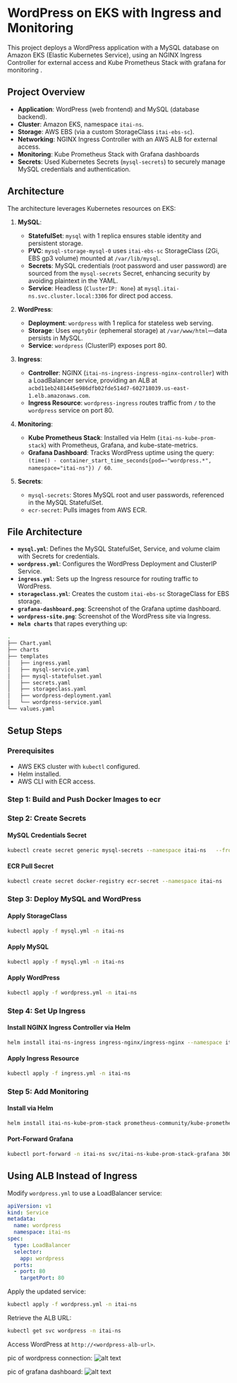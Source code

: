 # WordPress on EKS with Ingress and Monitoring

This project deploys a WordPress application with a MySQL database on Amazon EKS (Elastic Kubernetes Service), using an NGINX Ingress Controller for external access and Kube Prometheus Stack with grafana for monitoring . 

## Project Overview

- **Application**: WordPress (web frontend) and MySQL (database backend).
- **Cluster**: Amazon EKS, namespace `itai-ns`.
- **Storage**: AWS EBS (via a custom StorageClass `itai-ebs-sc`).
- **Networking**: NGINX Ingress Controller with an AWS ALB for external access.
- **Monitoring**: Kube Prometheus Stack with Grafana dashboards 
- **Secrets**: Used Kubernetes Secrets (`mysql-secrets`) to securely manage MySQL credentials and authentication.


## Architecture

The architecture leverages Kubernetes resources on EKS:

1. **MySQL**:
   - **StatefulSet**: `mysql` with 1 replica ensures stable identity and persistent storage.
   - **PVC**: `mysql-storage-mysql-0` uses `itai-ebs-sc` StorageClass (2Gi, EBS gp3 volume) mounted at `/var/lib/mysql`.
   - **Secrets**: MySQL credentials (root password and user password) are sourced from the `mysql-secrets` Secret, enhancing security by avoiding plaintext in the YAML.
   - **Service**: Headless (`ClusterIP: None`) at `mysql.itai-ns.svc.cluster.local:3306` for direct pod access.

2. **WordPress**:
   - **Deployment**: `wordpress` with 1 replica for stateless web serving.
   - **Storage**: Uses `emptyDir` (ephemeral storage) at `/var/www/html`—data persists in MySQL.
   - **Service**: `wordpress` (ClusterIP) exposes port 80.

3. **Ingress**:
   - **Controller**: NGINX (`itai-ns-ingress-ingress-nginx-controller`) with a LoadBalancer service, providing an ALB at `acbd11eb2481445e986dfb02fde514d7-602718039.us-east-1.elb.amazonaws.com`.
   - **Ingress Resource**: `wordpress-ingress` routes traffic from `/` to the `wordpress` service on port 80.

4. **Monitoring**:
   - **Kube Prometheus Stack**: Installed via Helm (`itai-ns-kube-prom-stack`) with Prometheus, Grafana, and kube-state-metrics.
   - **Grafana Dashboard**: Tracks WordPress uptime using the query: `(time() - container_start_time_seconds{pod=~"wordpress.*", namespace="itai-ns"}) / 60`.

5. **Secrets**:
   - `mysql-secrets`: Stores MySQL root and user passwords, referenced in the MySQL StatefulSet.
   - `ecr-secret`: Pulls images from AWS ECR.

## File Architecture

- **`mysql.yml`**: Defines the MySQL StatefulSet, Service, and volume claim with Secrets for credentials.
- **`wordpress.yml`**: Configures the WordPress Deployment and ClusterIP Service.
- **`ingress.yml`**: Sets up the Ingress resource for routing traffic to WordPress.
- **`storageclass.yml`**: Creates the custom `itai-ebs-sc` StorageClass for EBS storage.
- **`grafana-dashboard.png`**: Screenshot of the Grafana uptime dashboard.
- **`wordpress-site.png`**: Screenshot of the WordPress site via Ingress.
- **`Helm charts`** that rapes everything up:
```bash
.
├── Chart.yaml
├── charts
├── templates
│   ├── ingress.yaml
│   ├── mysql-service.yaml
│   ├── mysql-statefulset.yaml
│   ├── secrets.yaml
│   ├── storageclass.yaml
│   ├── wordpress-deployment.yaml
│   └── wordpress-service.yaml
└── values.yaml
```


## Setup Steps

### Prerequisites

- AWS EKS cluster with `kubectl` configured.
- Helm installed.
- AWS CLI with ECR access.


### Step 1: Build and Push Docker Images to ecr

### Step 2: Create Secrets

#### MySQL Credentials Secret
```bash
kubectl create secret generic mysql-secrets --namespace itai-ns   --from-literal=mysql-root-password=<your-root-password>   --from-literal=mysql-user-password=<your-user-password>
```

#### ECR Pull Secret
```bash
kubectl create secret docker-registry ecr-secret --namespace itai-ns   --docker-server=992382545251.dkr.ecr.us-east-1.amazonaws.com   --docker-username=AWS   --docker-password=$(aws ecr get-login-password --region us-east-1)
```

### Step 3: Deploy MySQL and WordPress

#### Apply StorageClass 
```bash
kubectl apply -f mysql.yml -n itai-ns
```

#### Apply MySQL
```bash
kubectl apply -f mysql.yml -n itai-ns
```
#### Apply WordPress
```bash
kubectl apply -f wordpress.yml -n itai-ns
```

### Step 4: Set Up Ingress

#### Install NGINX Ingress Controller via Helm
```bash
helm install itai-ns-ingress ingress-nginx/ingress-nginx --namespace itai-ns
```

#### Apply Ingress Resource
```bash
kubectl apply -f ingress.yml -n itai-ns  
```

### Step 5: Add Monitoring

#### Install via Helm
```bash
helm install itai-ns-kube-prom-stack prometheus-community/kube-prometheus-stack --namespace itai-ns   
```

#### Port-Forward Grafana
```bash
kubectl port-forward -n itai-ns svc/itai-ns-kube-prom-stack-grafana 3000:80
```


## Using ALB Instead of Ingress

Modify `wordpress.yml` to use a LoadBalancer service:

```yaml
apiVersion: v1
kind: Service
metadata:
  name: wordpress
  namespace: itai-ns
spec:
  type: LoadBalancer
  selector:
    app: wordpress
  ports:
  - port: 80
    targetPort: 80
```

Apply the updated service:
```bash
kubectl apply -f wordpress.yml -n itai-ns
```

Retrieve the ALB URL:
```bash
kubectl get svc wordpress -n itai-ns
```

Access WordPress at `http://<wordpress-alb-url>`.


pic of wordpress connection:
![alt text](k8s_1.png)

pic of grafana dashboard:
![alt text](k8s_2.png)
